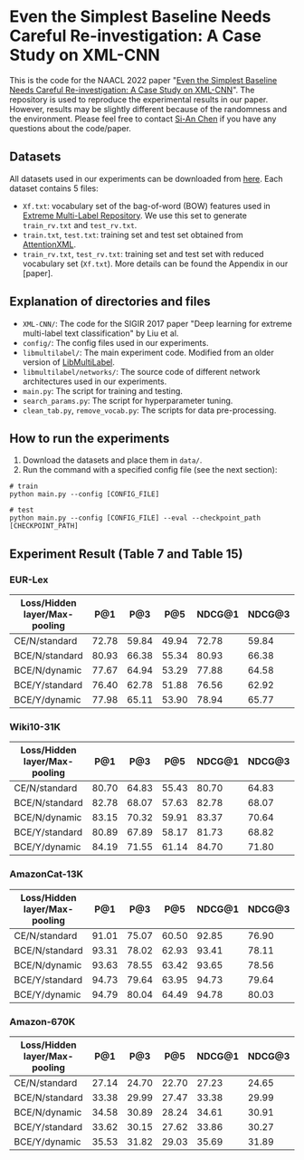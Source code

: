 # Even the Simplest Baseline Needs Careful Re-investigation: A Case Study on XML-CNN

This is the code for the NAACL 2022 paper "[Even the Simplest Baseline Needs Careful Re-investigation: A Case Study on XML-CNN](https://www.csie.ntu.edu.tw/~cjlin/papers/xmlcnn/xml_cnn_study.pdf)".
The repository is used to reproduce the experimental results in our paper.
However, results may be slightly different because of the randomness and the environment.
Please feel free to contact [Si-An Chen](https://scholar.google.com/citations?hl=en&user=XtkmEncAAAAJ) if you have any questions about the code/paper.


## Datasets
All datasets used in our experiments can be downloaded from [here](https://drive.google.com/drive/folders/1Z_Xs6zr8NNOWSFfJX5R-6eStEijsZUrZ?usp=sharing).
Each dataset contains 5 files:
- `Xf.txt`: vocabulary set of the bag-of-word (BOW) features used in [Extreme Multi-Label Repository](http://manikvarma.org/downloads/XC/XMLRepository.html). We use this set to generate `train_rv.txt` and `test_rv.txt`.
- `train.txt`, `test.txt`: training set and test set obtained from [AttentionXML](https://github.com/yourh/AttentionXML).
- `train_rv.txt`, `test_rv.txt`: training set and test set with reduced vocabulary set (`Xf.txt`).
More details can be found the Appendix in our [paper].


## Explanation of directories and files
- `XML-CNN/`: The code for the SIGIR 2017 paper "Deep learning for extreme multi-label text classification" by Liu et al.
- `config/`: The config files used in our experiments.
- `libmultilabel/`: The main experiment code. Modified from an older version of [LibMultiLabel](https://github.com/ASUS-AICS/LibMultiLabel).
- `libmultilabel/networks/`: The source code of different network architectures used in our experiments.
- `main.py`: The script for training and testing.
- `search_params.py`: The script for hyperparameter tuning.
- `clean_tab.py`, `remove_vocab.py`: The scripts for data pre-processing.


## How to run the experiments
1. Download the datasets and place them in `data/`.
2. Run the command with a specified config file (see the next section):
```
# train
python main.py --config [CONFIG_FILE]

# test
python main.py --config [CONFIG_FILE] --eval --checkpoint_path [CHECKPOINT_PATH]
```


## Experiment Result (Table 7 and Table 15)

### EUR-Lex
| Loss/Hidden layer/Max-pooling | P@1 | P@3 | P@5 | NDCG@1 | NDCG@3 | NDCG@5 | Config |
|---|---|---|---|---|---|---|---|
| CE/N/standard  | 72.78 | 59.84 | 49.94 | 72.78 | 59.84 | 49.94 | [Cfg](config/EUR-Lex/kim_cnn_v2_best.yml) |
| BCE/N/standard | 80.93 | 66.38 | 55.34 | 80.93 | 66.38 | 55.34 | [Cfg](config/EUR-Lex/kim_cnn_v2_mlce_best.yml) |
| BCE/N/dynamic  | 77.67 | 64.94 | 53.29 | 77.88 | 64.58 | 53.38 | [Cfg](config/EUR-Lex/xml_cnn_nh_np2_best.yml) |
| BCE/Y/standard | 76.40 | 62.78 | 51.88 | 76.56 | 62.92 | 51.84 | [Cfg](config/EUR-Lex/xml_cnn_np1_best.yml) |
| BCE/Y/dynamic  | 77.98 | 65.11 | 53.90 | 78.94 | 65.77 | 54.15 | [Cfg](config/EUR-Lex/xml_cnn_np2_best.yml) |

### Wiki10-31K
| Loss/Hidden layer/Max-pooling | P@1 | P@3 | P@5 | NDCG@1 | NDCG@3 | NDCG@5 | Config |
|---|---|---|---|---|---|---|---|
| CE/N/standard  | 80.70 | 64.83 | 55.43 | 80.70 | 64.83 | 55.43 | [Cfg](config/Wiki10-31K/kim_cnn_v2_best.yml) |
| BCE/N/standard | 82.78 | 68.07 | 57.63 | 82.78 | 68.07 | 57.63 | [Cfg](config/Wiki10-31K/kim_cnn_v2_mlce_best.yml) |
| BCE/N/dynamic  | 83.15 | 70.32 | 59.91 | 83.37 | 70.64 | 60.16 | [Cfg](config/Wiki10-31K/xml_cnn_nh_np8_best.yml) |
| BCE/Y/standard | 80.89 | 67.89 | 58.17 | 81.73 | 68.82 | 58.65 | [Cfg](config/Wiki10-31K/xml_cnn_np1_best.yml) |
| BCE/Y/dynamic  | 84.19 | 71.55 | 61.14 | 84.70 | 71.80 | 61.03 | [Cfg](config/Wiki10-31K/xml_cnn_np8_best.yml) |

### AmazonCat-13K
| Loss/Hidden layer/Max-pooling | P@1 | P@3 | P@5 | NDCG@1 | NDCG@3 | NDCG@5 | Config |
|---|---|---|---|---|---|---|---|
| CE/N/standard  | 91.01 | 75.07 | 60.50 | 92.85 | 76.90 | 61.76 | [Cfg](config/AmazonCat-13K/kim_cnn_v2_best.yml) |
| BCE/N/standard | 93.31 | 78.02 | 62.93 | 93.41 | 78.11 | 62.95 | [Cfg](config/AmazonCat-13K/kim_cnn_v2_mlce_best.yml) |
| BCE/N/dynamic  | 93.63 | 78.55 | 63.42 | 93.65 | 78.56 | 63.41 | [Cfg](config/AmazonCat-13K/xml_cnn_nh_np8_best.yml) |
| BCE/Y/standard | 94.73 | 79.64 | 63.95 | 94.73 | 79.64 | 63.94 | [Cfg](config/AmazonCat-13K/xml_cnn_np1_best.yml) |
| BCE/Y/dynamic  | 94.79 | 80.04 | 64.49 | 94.78 | 80.03 | 64.52 | [Cfg](config/AmazonCat-13K/xml_cnn_np8_best.yml) |

### Amazon-670K
| Loss/Hidden layer/Max-pooling | P@1 | P@3 | P@5 | NDCG@1 | NDCG@3 | NDCG@5 | Config |
|---|---|---|---|---|---|---|---|
| CE/N/standard  | 27.14 | 24.70 | 22.70 | 27.23 | 24.65 | 22.70 | [Cfg](config/Amazon-670K/kim_cnn_v2_best.yml) |
| BCE/N/standard | 33.38 | 29.99 | 27.47 | 33.38 | 29.99 | 27.47 | [Cfg](config/Amazon-670K/kim_cnn_v2_mlce_best.yml) |
| BCE/N/dynamic  | 34.58 | 30.89 | 28.24 | 34.61 | 30.91 | 28.25 | [Cfg](config/Amazon-670K/xml_cnn_nh_np2_best.yml) |
| BCE/Y/standard | 33.62 | 30.15 | 27.62 | 33.86 | 30.27 | 27.69 | [Cfg](config/Amazon-670K/xml_cnn_np1_best.yml) |
| BCE/Y/dynamic  | 35.53 | 31.82 | 29.03 | 35.69 | 31.89 | 29.08 | [Cfg](config/Amazon-670K/xml_cnn_np2_best.yml) |
